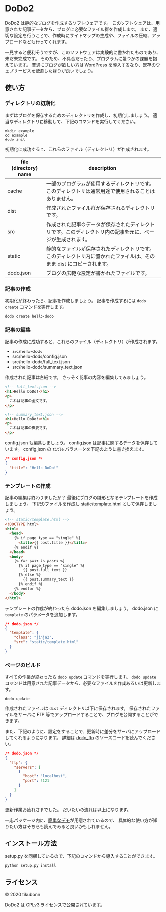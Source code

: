 
# DoDo2 

DoDo2 は静的なブログを作成するソフトウェアです。
このソフトウェアは、用意された記事データから、ブログに必要なファイル群を作成します。
また、適切な設定を行うことで、作成時にサイトマップの生成や、ファイルの圧縮、アップロードなども行ってくれます。

一見すると便利そうですが、このソフトウェアは実験的に書かれたものであり、未だ未完成です。
そのため、不具合だったり、プログラムに幾つかの課題を抱えています。
普通にブログが欲しい方は WordPress を導入するなり、既存のウェブサービスを使用したほうが良いでしょう。

## 使い方 

### ディレクトリの初期化

まずはブログを保存するためのディレクトリを作成し、初期化しましょう。
適当なディレクトリに移動して、下記のコマンドを実行してください。

```shell
mkdir example
cd example
dodo init 
```

初期化に成功すると、これらのファイル（ディレクトリ）が作成されます。

| file (directory) name | description | 
| --------------------- | ----------- | 
| cache                 | 一部のプログラムが使用するディレクトリです。このディレクトリは通常用途で使用されることはありません。 | 
| dist                  | 作成されたファイル群が保存されるディレクトリです。 | 
| src                   | 作成された記事のデータが保存されたディレクトリです。このディレクトリ内の記事を元に、ページが生成されます。 | 
| static                | 静的なファイルが保存されたディレクトリです。このディレクトリ内に置かれたファイルは、そのまま dist にコピーされます。 | 
| dodo.json             | ブログの広範な設定が書かれたファイルです。 | 

### 記事の作成

初期化が終わったら、記事を作成しましょう。
記事を作成するには `dodo create` コマンドを実行します。

```shell
dodo create hello-dodo
```

### 記事の編集

記事の作成に成功すると、これらのファイル（ディレクトリ）が作成されます。

* src/hello-dodo
* src/hello-dodo/config.json
* src/hello-dodo/full_text.json
* src/hello-dodo/summary_text.json

作成された記事は白紙です。
さっそく記事の内容を編集してみましょう。

```html
<!-- full_text.json -->
<h1>Hello DoDo!</h1>
<p>
  これは記事の全文です。
</p>
```

```html
<!-- summary_text.json -->
<h1>Hello DoDo!</h1>
<p>
  これは記事の概要です。
</p>
```

config.json も編集しましょう。
config.json は記事に関するデータを保存しています。
config.json の `title` パラメータを下記のように書き換えます。

```json
/* config.json */
{
  "title": "Hello DoDo!"
}
```

### テンプレートの作成

記事の編集は終わりましたか？
最後にブログの雛形となるテンプレートを作成しましょう。
下記のファイルを作成し static/template.html として保存しましょう。

```html
<!-- static/template.html -->
<!DOCTYPE html>
<html>
  <head>
    {% if page_type == "single" %}
      <title>{{ post.title }}</title>
    {% endif %}
  </head>
  <body>
    {% for post in posts %}
      {% if page_type == "single" %}
        {{ post.full_text }}
      {% else %}
        {{ post.summary_text }}
      {% endif %}
    {% endfor %}
  </body>
</html>
```

テンプレートの作成が終わったら dodo.json を編集しましょう。
dodo.json に `template` のパラメータを追加します。

```json
/* dodo.json */
{
  "template": {
    "class": "jinja2",
    "src": "static/template.html"
  }
}
```

### ページのビルド 

すべての作業が終わったら `dodo update` コマンドを実行します。
`dodo update` コマンドは用意された記事データから、必要なファイルを作成あるいは更新します。

```
dodo update
```

作成されたファイルは `dist` ディレクトリ以下に保存されます。
保存されたファイルをサーバに FTP 等でアップロードすることで、ブログを公開することができます。

また、下記のように、設定をすることで、更新時に差分をサーバにアップロードしてくれるようになります。
詳細は [dodo_ftp](dodo_ftp) のソースコードを読んでください。

```json
/* dodo.json */
{
  "ftp": {
    "servers": [
      {
        "host": "localhost",
        "port": 2121
      }
    ]
  }
}
```

更新作業お疲れさまでした。
だいたいの流れは以上になります。

一応パッケージ内に、[簡単なデモ](demo)が用意されているので、
具体的な使い方が知りたい方はそちらも読んでみると良いかもしれません。

## インストール方法 

setup.py を同梱しているので、下記のコマンドから導入することができます。

```
python setup.py install 
```

## ライセンス 

&copy; 2020 tikubonn

DoDo2 は GPLv3 ライセンスで公開されています。
